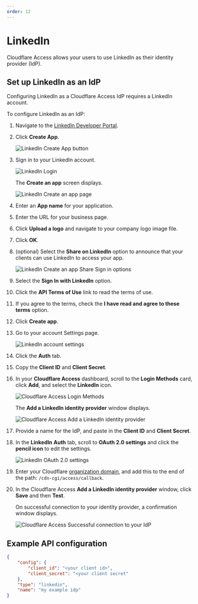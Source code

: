 ```yaml
---
order: 12
---
```


# LinkedIn

Cloudflare Access allows your users to use LinkedIn as their identity provider (IdP).

## Set up LinkedIn as an IdP

Configuring LinkedIn as a Cloudflare Access IdP requires a LinkedIn account.

To configure LinkedIn as an IdP:

1. Navigate to the [LinkedIn Developer Portal](https://www.linkedin.com/developers).
2. Click **Create App**.

    ![LinkedIn Create App button](../../static/documentation/identity/linkedin/lin1.png)

3. Sign in to your LinkedIn account.

    ![LinkedIn Login](../../static/documentation/identity/linkedin/lin2.png)

    The **Create an app** screen displays.

    ![LinkedIn Create an app page](../../static/documentation/identity/linkedin/lin3.png)

4. Enter an **App name** for your application.
5. Enter the URL for your business page.
6. Click **Upload a logo** and navigate to your company logo image file.
7. Click **OK**.
8. (optional) Select the **Share on LinkedIn** option to announce that your clients can use LinkedIn to access your app.

    ![LinkedIn Create an app Share Sign in options](../../static/documentation/identity/linkedin/lin4.png)

9. Select the **Sign In with LinkedIn** option.
10. Click the **API Terms of Use** link to read the terms of use.
11. If you agree to the terms, check the **I have read and agree to these terms** option.
12. Click **Create app**.
13. Go to your account Settings page.

    ![LinkedIn account settings](../../static/documentation/identity/linkedin/lin5.png)

14. Click the **Auth** tab.
15. Copy the **Client ID** and **Client Secret**.
16. In your **Cloudflare Access** dashboard, scroll to the **Login Methods** card, click **Add**, and select the **LinkedIn** icon.

    ![Cloudflare Access Login Methods](../../static/documentation/identity/linkedin/lin6.png)

    The **Add a LinkedIn identity provider** window displays.

    ![Cloudflare Access Add a LinkedIn identity provider](../../static/documentation/identity/linkedin/lin7.png)

17. Provide a name for the IdP, and paste in the **Client ID** and **Client Secret**.
18. In the **LinkedIn** **Auth** tab, scroll to **OAuth 2.0 settings** and click the **pencil icon** to edit the settings.

    ![LinkedIn OAuth 2.0 settings](../../static/documentation/identity/linkedin/lin8.png)

19. Enter your Cloudflare [organization domain](/glossary#organization-domain), and add this to the end of the path: `/cdn-cgi/access/callback`.

20. In the Cloudflare Access **Add a LinkedIn identity provider** window, click **Save** and then **Test**.

    On successful connection to your identity provider, a confirmation window displays.

    ![Cloudflare Access Successful connection to your IdP](../../static/documentation/identity/linkedin/lin9.png)

## Example API configuration

```json
{
    "config": {
        "client_id": "<your client id>",
        "client_secret": "<your client secret"
    },
    "type": "linkedin",
    "name": "my example idp"
}
```
